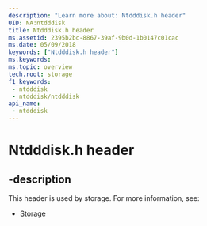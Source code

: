 ```yaml
---
description: "Learn more about: Ntdddisk.h header"
UID: NA:ntdddisk
title: Ntdddisk.h header
ms.assetid: 2395b2bc-8867-39af-9b0d-1b0147c01cac
ms.date: 05/09/2018
keywords: ["Ntdddisk.h header"]
ms.keywords: 
ms.topic: overview
tech.root: storage
f1_keywords:
 - ntdddisk
 - ntdddisk/ntdddisk
api_name:
 - ntdddisk
---
```


# Ntdddisk.h header


## -description

This header is used by storage. For more information, see:

- [Storage](../_storage/index.md)

